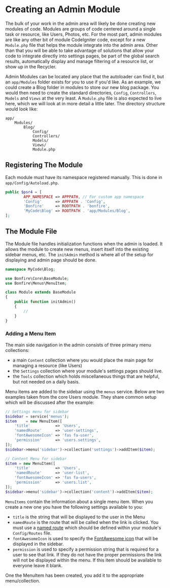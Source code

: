 # Creating an Admin Module

The bulk of your work in the admin area will likely be done creating new modules of code. Modules are groups of code
centered around a single task or resource, like Users, Photos, etc. For the most part, admin modules are like any
other bit of module CodeIgniter code, except for a new `Module.php` file that helps the module integrate
into the admin area. Other than that you will be able to take advantage of solutions that allow your code to integrate
directly into settings pages, be part of the global search results, automatically display and manage filtering of
a resource list, or show up in the Recycler.

Admin Modules can be located any place that the autoloader can find it, but an `app/Modules` folder exists for you
to use if you'd like. As an example, we could create a Blog folder in modules to store our new blog package. You would
then need to create the standard directories, `Config`, `Controllers`, `Models` and `Views` at the very least.
A `Module.php` file is also expected to live here, which we will look at in more detail a little later.
The directory structure would look like:

```
app/
    Modules/
        Blog/
            Config/
            Controllers/
            Models/
            Views/
            Module.php
```

## Registering The Module

Each module must have its namespace registered manually. This is done in `app/Config/Autoload.php`.

```php
public $psr4 = [
        APP_NAMESPACE => APPPATH, // For custom app namespace
        'Config'      => APPPATH . 'Config',
        'Bonfire'     => ROOTPATH . 'bonfire',
        'MyCode\Blog' => ROOTPATH . 'app/Modules/Blog',
];
```

## The Module File

The Module file handles initialization functions when the admin is loaded. It allows the module to create new
menus, insert itself into the existing sidebar menus, etc. The `initAdmin` method is where all of the setup
for displaying and admin page should be done.

```php
namespace MyCode\Blog;

use Bonfire\Core\BaseModule;
use Bonfire\Menus\MenuItem;

class Module extends BaseModule
{
    public function initAdmin()
    {
        //
    }
}
```

### Adding a Menu Item

The main side navigation in the admin consists of three primary menu collections:

- a main `Content` collection where you would place the main page for managing a resource (like Users)
- the `Settings` collection where your module's settings pages should live.
- the `Tools` collection which holds miscellaneous things that are helpful, but not needed on a daily basis.

Menu items are added to the sidebar using the `menus` service. Below are two examples taken from the core
Users module. They share common setup which will be discussed after the example:

```php
// Settings menu for sidebar
$sidebar = service('menus');
$item    = new MenuItem([
    'title'           => 'Users',
    'namedRoute'      => 'user-settings',
    'fontAwesomeIcon' => 'fas fa-user',
    'permission'      => 'users.settings',
]);
$sidebar->menu('sidebar')->collection('settings')->addItem($item);

// Content Menu for sidebar
$item = new MenuItem([
    'title'           => 'Users',
    'namedRoute'      => 'user-list',
    'fontAwesomeIcon' => 'fas fa-users',
    'permission'      => 'users.list',
]);
$sidebar->menu('sidebar')->collection('content')->addItem($item);
```

`MenuItems` contain the information about a single menu item. When you create a new one you have the following
settings available to you:

- `title` is the string that will be displayed to the user in the Menu
- `namedRoute` is the route that will be called when the link is clicked. You must use a
  [named route](https://codeigniter.com/user_guide/incoming/routing.html#using-named-routes) which should be defined
  within your module's `Config/Routes` file.
- `fontAwesomeIcon` is used to specify the [FontAwesome icon](https://fontawesome.com/) that will be displayed in the sidebar.
- `permission` is used to specify a permission string that is required for a user to see that link. If they do not have
  the proper permissions the link will not be displayed within the menu. If this item should be available to everyone
  leave it blank.

One the MenuItem has been created, you add it to the appropriate menu/collection.
